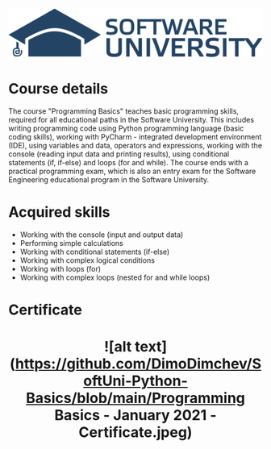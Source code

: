 # <p align="center"> ![alt text](https://github.com/DimoDimchev/SoftUni-Python-Basics/blob/main/SoftUni-Logo.png) <p>
# Course details
The course "Programming Basics" teaches basic programming skills, required for all educational paths in the Software University. This includes writing programming code using Python programming language (basic coding skills), working with PyCharm - integrated development environment (IDE), using variables and data, operators and expressions, working with the console (reading input data and printing results), using conditional statements (if, if-else) and loops (for and while). The course ends with a practical programming exam, which is also an entry exam for the Software Engineering educational program in the Software University.
# Acquired skills 
- Working with the console (input and output data)
- Performing simple calculations
- Working with conditional statements (if-else)
- Working with complex logical conditions
- Working with loops (for)
- Working with complex loops (nested for and while loops)
# Certificate
# <p align="center"> ![alt text](https://github.com/DimoDimchev/SoftUni-Python-Basics/blob/main/Programming Basics - January 2021 - Certificate.jpeg) <p>

